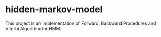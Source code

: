 # hidden-markov-model

This project is an implementation of Forward, Backward Procedures and Viterbi Algorithm for HMM.
